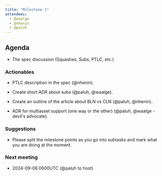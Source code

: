 ```yaml
---
title: "Milestone 1"
attendees:
  - @waalge
  - @nhenin
  - @paluh
---
```


## Agenda

- The spec discussion (Squashes, Subs, PTLC, etc.)

### Actionables

- PTLC description in the spec (@nhenin).

- Create short ADR about subs (@paluh, @waalge).

- Create an outline of the article about BLN vs CLN (@paluh, @nhenin).

- ADR for multiasset support (one way or the other) (@paluh, @waalge - devil's advocate).

### Suggestions

- Please split the milestone points as you go into subtasks and mark what you are doing at the moment.

### Next meeting

- 2024-09-06 0600UTC (@paluh to host)
